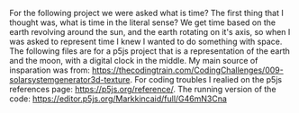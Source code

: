 For the following project we were asked what is time? The first thing that I thought was, what is time in the literal sense?
We get time based on the earth revolving around the sun, and the earth rotating on it's axis, so when I was asked to represent time
I knew I wanted to do something with space. The following files are for a p5js project that is a representation of the earth and the
moon, with a digital clock in the middle. My main source of insparation was from:
https://thecodingtrain.com/CodingChallenges/009-solarsystemgenerator3d-texture. 
For coding troubles I realied on the p5js references page: https://p5js.org/reference/.
The running version of the  code: https://editor.p5js.org/Markkincaid/full/G46mN3Cna
